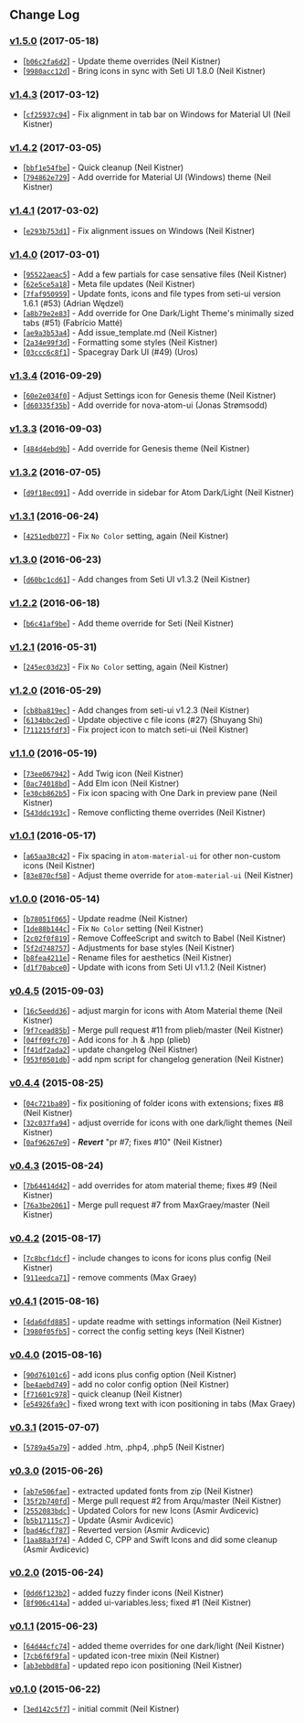 ## Change Log

### [v1.5.0](https://github.com/wyze/atom-seti-icons/releases/tag/v1.5.0) (2017-05-18)

* [[`b06c2fa6d2`](https://github.com/wyze/atom-seti-icons/commit/b06c2fa6d2)] - Update theme overrides (Neil Kistner)
* [[`9980acc12d`](https://github.com/wyze/atom-seti-icons/commit/9980acc12d)] - Bring icons in sync with Seti UI 1.8.0 (Neil Kistner)

### [v1.4.3](https://github.com/wyze/atom-seti-icons/releases/tag/v1.4.3) (2017-03-12)

* [[`cf25937c94`](https://github.com/wyze/atom-seti-icons/commit/cf25937c94)] - Fix alignment in tab bar on Windows for Material UI (Neil Kistner)

### [v1.4.2](https://github.com/wyze/atom-seti-icons/releases/tag/v1.4.2) (2017-03-05)

* [[`bbf1e54fbe`](https://github.com/wyze/atom-seti-icons/commit/bbf1e54fbe)] - Quick cleanup (Neil Kistner)
* [[`794862e729`](https://github.com/wyze/atom-seti-icons/commit/794862e729)] - Add override for Material UI (Windows) theme (Neil Kistner)

### [v1.4.1](https://github.com/wyze/atom-seti-icons/releases/tag/v1.4.1) (2017-03-02)

* [[`e293b753d1`](https://github.com/wyze/atom-seti-icons/commit/e293b753d1)] - Fix alignment issues on Windows (Neil Kistner)

### [v1.4.0](https://github.com/wyze/atom-seti-icons/releases/tag/v1.4.0) (2017-03-01)

* [[`95522aeac5`](https://github.com/wyze/atom-seti-icons/commit/95522aeac5)] - Add a few partials for case sensative files (Neil Kistner)
* [[`62e5ce5a18`](https://github.com/wyze/atom-seti-icons/commit/62e5ce5a18)] - Meta file updates (Neil Kistner)
* [[`7faf950959`](https://github.com/wyze/atom-seti-icons/commit/7faf950959)] - Update fonts, icons and file types from seti-ui version 1.6.1 (#53) (Adrian Wędzel)
* [[`a8b79e2e83`](https://github.com/wyze/atom-seti-icons/commit/a8b79e2e83)] - Add override for One Dark/Light Theme's minimally sized tabs (#51) (Fabrício Matté)
* [[`ae9a3b53a4`](https://github.com/wyze/atom-seti-icons/commit/ae9a3b53a4)] - Add issue_template.md (Neil Kistner)
* [[`2a34e99f3d`](https://github.com/wyze/atom-seti-icons/commit/2a34e99f3d)] - Formatting some styles (Neil Kistner)
* [[`03ccc6c8f1`](https://github.com/wyze/atom-seti-icons/commit/03ccc6c8f1)] - Spacegray Dark UI (#49) (Uros)

### [v1.3.4](https://github.com/wyze/atom-seti-icons/releases/tag/v1.3.4) (2016-09-29)

* [[`60e2e034f0`](https://github.com/wyze/atom-seti-icons/commit/60e2e034f0)] - Adjust Settings icon for Genesis theme (Neil Kistner)
* [[`d60335f35b`](https://github.com/wyze/atom-seti-icons/commit/d60335f35b)] - Add override for nova-atom-ui (Jonas Strømsodd)

### [v1.3.3](https://github.com/wyze/atom-seti-icons/releases/tag/v1.3.3) (2016-09-03)

* [[`484d4ebd9b`](https://github.com/wyze/atom-seti-icons/commit/484d4ebd9b)] - Add override for Genesis theme (Neil Kistner)

### [v1.3.2](https://github.com/wyze/atom-seti-icons/releases/tag/v1.3.2) (2016-07-05)

* [[`d9f18ec091`](https://github.com/wyze/atom-seti-icons/commit/d9f18ec091)] - Add override in sidebar for Atom Dark/Light (Neil Kistner)

### [v1.3.1](https://github.com/wyze/atom-seti-icons/releases/tag/v1.3.1) (2016-06-24)

* [[`4251edb077`](https://github.com/wyze/atom-seti-icons/commit/4251edb077)] - Fix `No Color` setting, again (Neil Kistner)

### [v1.3.0](https://github.com/wyze/atom-seti-icons/releases/tag/v1.3.0) (2016-06-23)

* [[`d60bc1cd61`](https://github.com/wyze/atom-seti-icons/commit/d60bc1cd61)] - Add changes from Seti UI v1.3.2 (Neil Kistner)

### [v1.2.2](https://github.com/wyze/atom-seti-icons/releases/tag/v1.2.2) (2016-06-18)

* [[`b6c41af9be`](https://github.com/wyze/atom-seti-icons/commit/b6c41af9be)] - Add theme override for Seti (Neil Kistner)

### [v1.2.1](https://github.com/wyze/atom-seti-icons/releases/tag/v1.2.1) (2016-05-31)

* [[`245ec03d23`](https://github.com/wyze/atom-seti-icons/commit/245ec03d23)] - Fix `No Color` setting, again (Neil Kistner)

### [v1.2.0](https://github.com/wyze/atom-seti-icons/releases/tag/v1.2.0) (2016-05-29)

* [[`cb8ba819ec`](https://github.com/wyze/atom-seti-icons/commit/cb8ba819ec)] - Add changes from seti-ui v1.2.3 (Neil Kistner)
* [[`6134bbc2ed`](https://github.com/wyze/atom-seti-icons/commit/6134bbc2ed)] - Update objective c file icons (#27) (Shuyang Shi)
* [[`711215fdf3`](https://github.com/wyze/atom-seti-icons/commit/711215fdf3)] - Fix project icon to match seti-ui (Neil Kistner)

### [v1.1.0](https://github.com/wyze/atom-seti-icons/releases/tag/v1.1.0) (2016-05-19)

* [[`73ee067942`](https://github.com/wyze/atom-seti-icons/commit/73ee067942)] - Add Twig icon (Neil Kistner)
* [[`0ac74018bd`](https://github.com/wyze/atom-seti-icons/commit/0ac74018bd)] - Add Elm icon (Neil Kistner)
* [[`e30cb862b5`](https://github.com/wyze/atom-seti-icons/commit/e30cb862b5)] - Fix icon spacing with One Dark in preview pane (Neil Kistner)
* [[`543ddc193c`](https://github.com/wyze/atom-seti-icons/commit/543ddc193c)] - Remove conflicting theme overrides (Neil Kistner)

### [v1.0.1](https://github.com/wyze/atom-seti-icons/releases/tag/v1.0.1) (2016-05-17)

* [[`a65aa38c42`](https://github.com/wyze/atom-seti-icons/commit/a65aa38c42)] - Fix spacing in `atom-material-ui` for other non-custom icons (Neil Kistner)
* [[`83e870cf58`](https://github.com/wyze/atom-seti-icons/commit/83e870cf58)] - Adjust theme override for `atom-material-ui` (Neil Kistner)

### [v1.0.0](https://github.com/wyze/atom-seti-icons/releases/tag/v1.0.0) (2016-05-14)

* [[`b78051f065`](https://github.com/wyze/atom-seti-icons/commit/b78051f065)] - Update readme (Neil Kistner)
* [[`1de88b144c`](https://github.com/wyze/atom-seti-icons/commit/1de88b144c)] - Fix `No Color` setting (Neil Kistner)
* [[`2c02f0f819`](https://github.com/wyze/atom-seti-icons/commit/2c02f0f819)] - Remove CoffeeScript and switch to Babel (Neil Kistner)
* [[`5f2d748757`](https://github.com/wyze/atom-seti-icons/commit/5f2d748757)] - Adjustments for base styles (Neil Kistner)
* [[`b8fea4211e`](https://github.com/wyze/atom-seti-icons/commit/b8fea4211e)] - Rename files for aesthetics (Neil Kistner)
* [[`d1f70abce0`](https://github.com/wyze/atom-seti-icons/commit/d1f70abce0)] - Update with icons from Seti UI v1.1.2 (Neil Kistner)

### [v0.4.5](https://github.com/wyze/atom-seti-icons/releases/tag/v0.4.5) (2015-09-03)

* [[`16c5eedd36`](https://github.com/wyze/atom-seti-icons/commit/16c5eedd36)] - adjust margin for icons with Atom Material theme (Neil Kistner)
* [[`9f7cead85b`](https://github.com/wyze/atom-seti-icons/commit/9f7cead85b)] - Merge pull request #11 from plieb/master (Neil Kistner)
* [[`04ff09fc70`](https://github.com/wyze/atom-seti-icons/commit/04ff09fc70)] - Add icons for .h & .hpp (plieb)
* [[`f41df2ada2`](https://github.com/wyze/atom-seti-icons/commit/f41df2ada2)] - update changelog (Neil Kistner)
* [[`953f0501db`](https://github.com/wyze/atom-seti-icons/commit/953f0501db)] - add npm script for changelog generation (Neil Kistner)

### [v0.4.4](https://github.com/wyze/atom-seti-icons/releases/tag/v0.4.4) (2015-08-25)

* [[`04c721ba89`](https://github.com/wyze/atom-seti-icons/commit/04c721ba89)] - fix positioning of folder icons with extensions; fixes #8 (Neil Kistner)
* [[`32c037fa94`](https://github.com/wyze/atom-seti-icons/commit/32c037fa94)] - adjust override for icons with one dark/light themes (Neil Kistner)
* [[`0af96267e9`](https://github.com/wyze/atom-seti-icons/commit/0af96267e9)] - ***Revert*** "pr #7; fixes #10" (Neil Kistner)

### [v0.4.3](https://github.com/wyze/atom-seti-icons/releases/tag/v0.4.3) (2015-08-24)

* [[`7b64414d42`](https://github.com/wyze/atom-seti-icons/commit/7b64414d42)] - add overrides for atom material theme; fixes #9 (Neil Kistner)
* [[`76a3be2061`](https://github.com/wyze/atom-seti-icons/commit/76a3be2061)] - Merge pull request #7 from MaxGraey/master (Neil Kistner)

### [v0.4.2](https://github.com/wyze/atom-seti-icons/releases/tag/v0.4.2) (2015-08-17)

* [[`7c8bcf1dcf`](https://github.com/wyze/atom-seti-icons/commit/7c8bcf1dcf)] - include changes to icons for icons plus config (Neil Kistner)
* [[`911eedca71`](https://github.com/wyze/atom-seti-icons/commit/911eedca71)] - remove comments (Max Graey)

### [v0.4.1](https://github.com/wyze/atom-seti-icons/releases/tag/v0.4.1) (2015-08-16)

* [[`4da6dfd885`](https://github.com/wyze/atom-seti-icons/commit/4da6dfd885)] - update readme with settings information (Neil Kistner)
* [[`3980f05fb5`](https://github.com/wyze/atom-seti-icons/commit/3980f05fb5)] - correct the config setting keys (Neil Kistner)

### [v0.4.0](https://github.com/wyze/atom-seti-icons/releases/tag/v0.4.0) (2015-08-16)

* [[`90d76101c6`](https://github.com/wyze/atom-seti-icons/commit/90d76101c6)] - add icons plus config option (Neil Kistner)
* [[`be4aebd749`](https://github.com/wyze/atom-seti-icons/commit/be4aebd749)] - add no color config option (Neil Kistner)
* [[`f71601c978`](https://github.com/wyze/atom-seti-icons/commit/f71601c978)] - quick cleanup (Neil Kistner)
* [[`e54926fa9c`](https://github.com/wyze/atom-seti-icons/commit/e54926fa9c)] - fixed wrong text with icon positioning in tabs (Max Graey)

### [v0.3.1](https://github.com/wyze/atom-seti-icons/releases/tag/v0.3.1) (2015-07-07)

* [[`5789a45a79`](https://github.com/wyze/atom-seti-icons/commit/5789a45a79)] - added .htm, .php4, .php5 (Neil Kistner)

### [v0.3.0](https://github.com/wyze/atom-seti-icons/releases/tag/v0.3.0) (2015-06-26)

* [[`ab7e506fae`](https://github.com/wyze/atom-seti-icons/commit/ab7e506fae)] - extracted updated fonts from zip (Neil Kistner)
* [[`35f2b740fd`](https://github.com/wyze/atom-seti-icons/commit/35f2b740fd)] - Merge pull request #2 from Arqu/master (Neil Kistner)
* [[`2552083bdc`](https://github.com/wyze/atom-seti-icons/commit/2552083bdc)] - Updated Colors for new Icons (Asmir Avdicevic)
* [[`b5b17115c7`](https://github.com/wyze/atom-seti-icons/commit/b5b17115c7)] - Update (Asmir Avdicevic)
* [[`bad46cf787`](https://github.com/wyze/atom-seti-icons/commit/bad46cf787)] - Reverted version (Asmir Avdicevic)
* [[`1aa88a3f74`](https://github.com/wyze/atom-seti-icons/commit/1aa88a3f74)] - Added C, CPP and Swift Icons and did some cleanup (Asmir Avdicevic)

### [v0.2.0](https://github.com/wyze/atom-seti-icons/releases/tag/v0.2.0) (2015-06-24)

* [[`0dd6f123b2`](https://github.com/wyze/atom-seti-icons/commit/0dd6f123b2)] - added fuzzy finder icons (Neil Kistner)
* [[`8f906c414a`](https://github.com/wyze/atom-seti-icons/commit/8f906c414a)] - added ui-variables.less; fixed #1 (Neil Kistner)

### [v0.1.1](https://github.com/wyze/atom-seti-icons/releases/tag/v0.1.1) (2015-06-23)

* [[`64d44cfc74`](https://github.com/wyze/atom-seti-icons/commit/64d44cfc74)] - added theme overrides for one dark/light (Neil Kistner)
* [[`7cb6f6f9fa`](https://github.com/wyze/atom-seti-icons/commit/7cb6f6f9fa)] - updated icon-tree mixin (Neil Kistner)
* [[`ab3ebbd8fa`](https://github.com/wyze/atom-seti-icons/commit/ab3ebbd8fa)] - updated repo icon positioning (Neil Kistner)

### [v0.1.0](https://github.com/wyze/atom-seti-icons/releases/tag/v0.1.0) (2015-06-22)

* [[`3ed142c5f7`](https://github.com/wyze/atom-seti-icons/commit/3ed142c5f7)] - initial commit (Neil Kistner)

